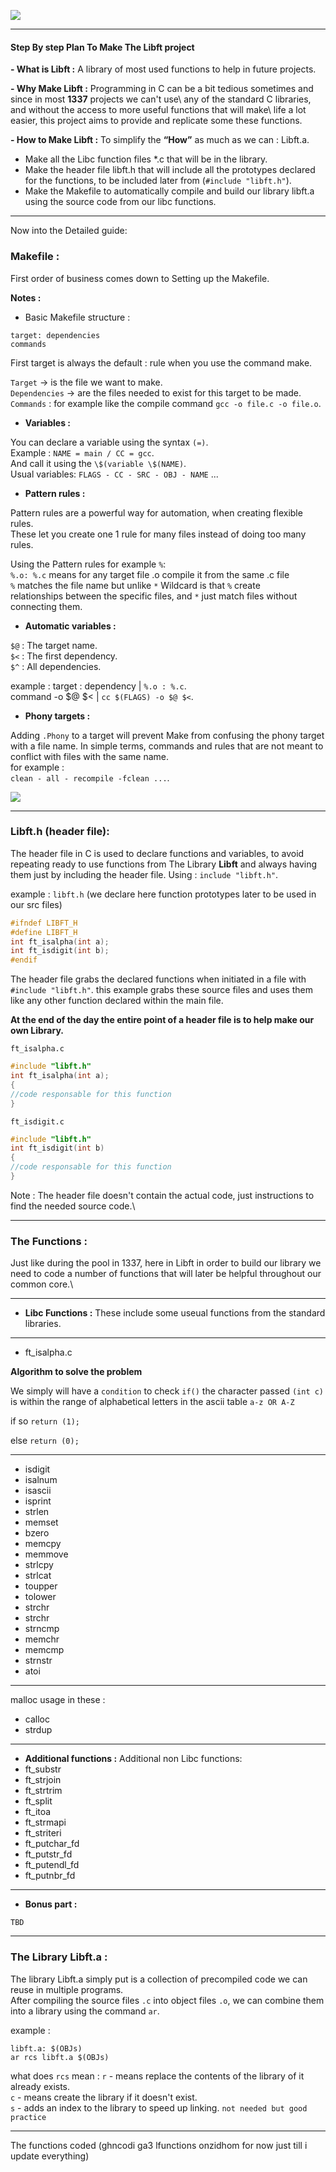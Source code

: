 ![](attachment/6f923dec162923423e7ee524f452c98e.png)

----
#### **Step By step Plan To Make The Libft project**

**- What is Libft :**
A library of most used functions to help in future projects.
  
**- Why Make Libft :**
Programming in C can be a bit tedious sometimes and since in most **1337** projects we can't use\ any of the standard C libraries, and without the access to more useful functions that will make\ life a lot easier, this project aims to provide and replicate some these functions.

**- How to Make Libft :**
To simplify the **“How”** as much as we can : Libft.a.
- Make all the Libc function files *.c that will be in the library.
- Make the header file libft.h that will include all the prototypes declared for the functions, to be included later from (`#include "libft.h"`).
- Make the Makefile to automatically compile and build our library libft.a using the source code from our libc functions.
---

Now into the Detailed guide:

### Makefile :

First order of business comes down to Setting up the Makefile.

 **Notes :**
- Basic Makefile structure :
```make
target: dependencies
commands
```
First target is always the default : rule when you use the command make.

`Target` -> is the file we want to make.\
`Dependencies` -> are the files needed to exist for this target to be made.\
`Commands` : for example like the compile command `gcc -o file.c -o file.o`.

* **Variables :** 

You can declare a variable using the syntax `(=)`.\
Example : `NAME = main / CC = gcc`.\
And call it using the `\$(variable \$(NAME)`.\
Usual variables: `FLAGS - CC - SRC - OBJ - NAME` ...

- **Pattern rules :**

Pattern rules are a powerful way for automation, when creating flexible rules.\
These let you create one 1 rule for many files instead of doing too many rules.

Using the Pattern rules for example `%`:\
`%.o: %.c` means for any target file .o compile it from the same .c file\
`%` matches the file name but unlike `*` Wildcard is that `%` create\
relationships between the specific files, and `*` just match files without connecting them.

- **Automatic variables :**

`$@` : The target name.\
`$<` : The first dependency.\
`$^` : All dependencies.

example :
target : dependency   |  `%.o : %.c`.\
command -o \$\@ \$\<   |  `cc $(FLAGS) -o $@ $<`.

- **Phony targets :**

Adding `.Phony` to a target will prevent Make from confusing the phony target with a file name.
In simple terms, commands and rules that are not meant to conflict with files with the same name.\
for example :\
`clean - all - recompile -fclean ...`.


![](attachment/a69bd5c176ad65579372d57be7a06407.png)

---
### Libft.h (header file):


The header file in C is used to declare functions and variables, to avoid repeating ready to use functions from The Library   **Libft**   and always having them just by including the header file.
Using : `include "libft.h"`.

example : `libft.h` (we declare here function prototypes later to be used in our src files)
```c
#ifndef LIBFT_H
#define LIBFT_H
int ft_isalpha(int a);
int ft_isdigit(int b);
#endif
```

The header file grabs the declared functions when initiated in a file with `#include "libft.h"`.
this example grabs these source files and uses them like any other function declared within the main file.

**At the end of the day the entire point of a header file is to help make our own Library.**

`ft_isalpha.c`
```c
#include "libft.h" 
int ft_isalpha(int a);
{
//code responsable for this function
}
```
`ft_isdigit.c`
```c
#include "libft.h"
int ft_isdigit(int b)
{
//code responsable for this function
}
```

Note : The header file doesn't contain the actual code, just instructions to find the needed source code.\

---
### The Functions :
Just like during the pool in 1337, here in Libft in order to build our library we need to code a number of functions that will later be helpful throughout our common core.\

---
- **Libc Functions :** 
These include some useual functions from the standard libraries. 
---
- ft_isalpha.c

**Algorithm to solve the problem**

We simply will have a `condition` to check `if()` the character passed `(int c)`\
is within the range of alphabetical letters in the ascii table `a-z OR A-Z`

if so `return (1);`

else `return (0);`

---
- isdigit
- isalnum
- isascii
- isprint
- strlen
- memset
- bzero
- memcpy
- memmove
- strlcpy
- strlcat
- toupper
- tolower
- strchr
- strchr
- strncmp
- memchr
- memcmp
- strnstr
- atoi
---
malloc usage in these :
- calloc
- strdup
---
- **Additional functions :**
Additional non Libc functions:
- ft_substr
- ft_strjoin
- ft_strtrim
- ft_split
- ft_itoa
- ft_strmapi
- ft_striteri
- ft_putchar_fd
- ft_putstr_fd
- ft_putendl_fd
- ft_putnbr_fd
---
* **Bonus part :**
```
TBD
```

---

### The Library Libft.a :
The library Libft.a simply put is a collection of precompiled code we can reuse in multiple programs.\
After compiling the source files `.c` into object files `.o`, we can combine them into a library
using the command `ar`.

example :
```make
libft.a: $(OBJs)
ar rcs libft.a $(OBJs)
```

what does  `rcs` mean :
`r` - means replace the contents of the library of it already exists.\
`c` - means create the library if it doesn't exist.\
`s` - adds an index to the library to speed up linking. `not needed but good practice`

---

The functions coded
(ghncodi ga3 lfunctions onzidhom for now just till i update everything)